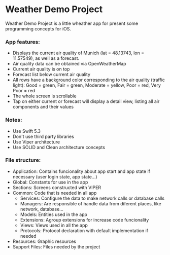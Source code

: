 # Weather Demo Project

Weather Demo Project is a little wheather app for present some programming concepts for iOS.

### App features:

- Displays the current air quality of Munich (lat = 48.13743, lon = 11.57549), as well as a forecast. 
- Air quality data can be obtained via OpenWeatherMap
- Current air quality is on top
- Forecast list below current air quality
- All rows have a background color corresponding to the air quality (traffic light): Good = green, Fair = green, Moderate = yellow, Poor = red, Very Poor = red
- The whole screen is scrollable
- Tap on either current or forecast will display a detail view, listing all air components and their values

### Notes:
- Use Swift 5.3
- Don't use third party libraries
- Use Viper architecture
- Use SOLID and Clean architecture concepts

### File structure:
- Application: Contains funcionality about app start and app state if necessary (user login state, app state...) 
- Global: Constants for use in the app
- Sections: Screens constructed with VIPER
- Common: Code that is needed in all app
	- Services: Configure the data to make network calls or database calls
	- Managers: Are responsible of handle data from diferent places, like network, database...
	- Models: Entities used in the app
	- Extensions: Agroup extensions for increase code funcionality
	- Views: Views used in all the app
	- Protocols: Protocol declaration with default implementation if needed
- Resources: Graphic resources
- Support Files: Files needed by the project